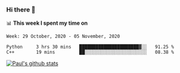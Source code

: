 ### Hi there 👋

📊 **This week I spent my time on**
<!--START_SECTION:waka-->
```text
Week: 29 October, 2020 - 05 November, 2020

Python     3 hrs 30 mins   ██████████████████████▓░░   91.25 % 
C++        19 mins         ██░░░░░░░░░░░░░░░░░░░░░░░   08.38 % 
```
<!--END_SECTION:waka-->


[![Paul's github stats](https://github-readme-stats.vercel.app/api?username=mickeyouyou&theme=dracula&show_icons=true)](https://github.com/anuraghazra/github-readme-stats)
